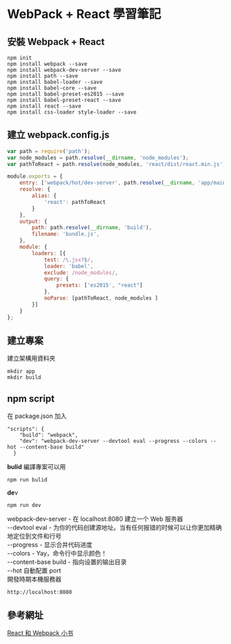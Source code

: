 # WebPack + React 學習筆記

## 安裝 Webpack + React
```
npm init
npm install webpack --save
npm install webpack-dev-server --save
npm install path --save
npm install babel-loader --save
npm install babel-core --save
npm install babel-preset-es2015 --save
npm install babel-preset-react --save
npm install react --save
npm install css-loader style-loader --save
```

## 建立 webpack.config.js
```javascript
var path = require('path');
var node_modules = path.resolve(__dirname, 'node_modules');
var pathToReact = path.resolve(node_modules, 'react/dist/react.min.js');

module.exports = {
    entry: ['webpack/hot/dev-server', path.resolve(__dirname, 'app/main.jsx')],
    resolve: {
        alias: {
            'react': pathToReact
        }
    },
    output: {
        path: path.resolve(__dirname, 'build'),
        filename: 'bundle.js',
    },
    module: {
        loaders: [{
            test: /\.jsx?$/,
            loader: 'babel',
            exclude: /node_modules/,
            query: {
                presets: ['es2015', "react"]
            },
            noParse: [pathToReact, node_modules ]
        }]
    }
};
```

## 建立專案
建立架構用資料夾
```
mkdir app
mkdir build
```
## npm script
在 package.json 加入
```
"scripts": {
    "build": "webpack",
    "dev": "webpack-dev-server --devtool eval --progress --colors --hot --content-base build"
  }
```
**bulid** 編譯專案可以用<br>
```
npm run bulid
```
**de**v<br>
```
npm run dev
```
webpack-dev-server - 在 localhost:8080 建立一个 Web 服务器<br>
--devtool eval - 为你的代码创建源地址。当有任何报错的时候可以让你更加精确地定位到文件和行号<br>
--progress - 显示合并代码进度<br>
--colors - Yay，命令行中显示颜色！<br>
--content-base build - 指向设置的输出目录<br>
--hot 自動配置 port<br>
開發時期本機服務器
```
http://localhost:8080 
```

## 參考網址
[React 和 Webpack 小书](https://hainuo.gitbooks.io/react-webpack-cookbook/content/index.html)
